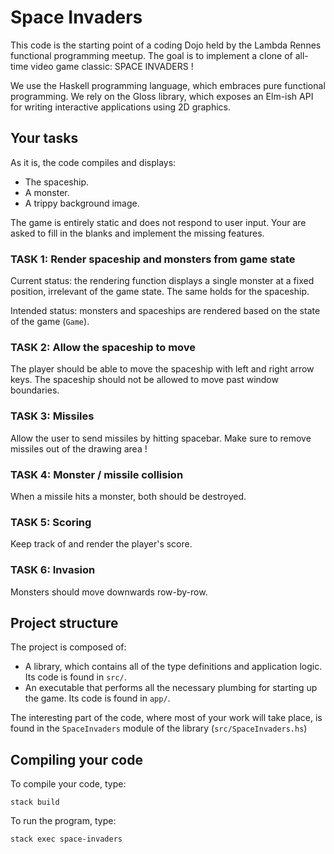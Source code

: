# Space Invaders

This code is the starting point of a coding Dojo held by the Lambda Rennes
functional programming meetup. The goal is to implement a clone of all-time
video game classic: SPACE INVADERS !

We use the Haskell programming language, which embraces pure functional
programming. We rely on the Gloss library, which exposes an Elm-ish API for
writing interactive applications using 2D graphics.

## Your tasks

As it is, the code compiles and displays:
- The spaceship.
- A monster.
- A trippy background image.

The game is entirely static and does not respond to user input. Your are asked
to fill in the blanks and implement the missing features.

### TASK 1: Render spaceship and monsters from game state

Current status: the rendering function displays a single monster at a fixed
position, irrelevant of the game state. The same holds for the spaceship.

Intended status: monsters and spaceships are rendered based on the state of the
game (`Game`).

### TASK 2: Allow the spaceship to move

The player should be able to move the spaceship with left and right arrow keys.
The spaceship should not be allowed to move past window boundaries.

### TASK 3: Missiles

Allow the user to send missiles by hitting spacebar. Make sure to remove
missiles out of the drawing area !

### TASK 4: Monster / missile collision

When a missile hits a monster, both should be destroyed.

### TASK 5: Scoring

Keep track of and render the player's score.

### TASK 6: Invasion

Monsters should move downwards row-by-row.

## Project structure

The project is composed of:
- A library, which contains all of the type definitions and application logic.
  Its code is found in `src/`.
- An executable that performs all the necessary plumbing for starting up the
  game. Its code is found in `app/`.

The interesting part of the code, where most of your work will take place, is
found in the `SpaceInvaders` module of the library (`src/SpaceInvaders.hs`)

## Compiling your code

To compile your code, type:

```
stack build
```

To run the program, type:

```
stack exec space-invaders
```
